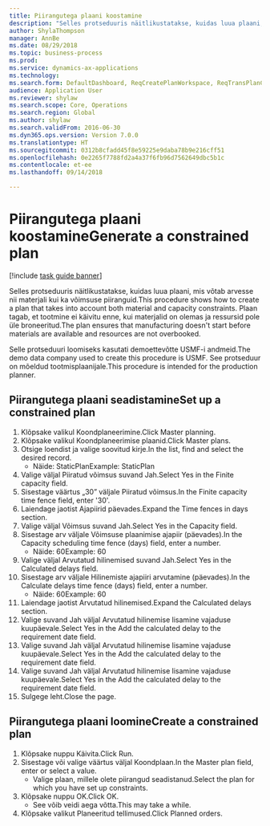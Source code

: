 ```yaml
--- 
title: Piirangutega plaani koostamine
description: "Selles protseduuris näitlikustatakse, kuidas luua plaani, mis võtab arvesse nii materjali kui ka võimsuse piiranguid."
author: ShylaThompson
manager: AnnBe
ms.date: 08/29/2018
ms.topic: business-process
ms.prod: 
ms.service: dynamics-ax-applications
ms.technology: 
ms.search.form: DefaultDashboard, ReqCreatePlanWorkspace, ReqTransPlanCard, ReqPlanSched
audience: Application User
ms.reviewer: shylaw
ms.search.scope: Core, Operations
ms.search.region: Global
ms.author: shylaw
ms.search.validFrom: 2016-06-30
ms.dyn365.ops.version: Version 7.0.0
ms.translationtype: HT
ms.sourcegitcommit: 0312b8cfadd45f8e59225e9daba78b9e216cff51
ms.openlocfilehash: 0e2265f7788fd2a4a37f6fb96d7562649dbc5b1c
ms.contentlocale: et-ee
ms.lasthandoff: 09/14/2018

---
```

# <a name="generate-a-constrained-plan"></a><span data-ttu-id="c4ed3-103">Piirangutega plaani koostamine</span><span class="sxs-lookup"><span data-stu-id="c4ed3-103">Generate a constrained plan</span></span>

[!include [task guide banner](../../includes/task-guide-banner.md)]

<span data-ttu-id="c4ed3-104">Selles protseduuris näitlikustatakse, kuidas luua plaani, mis võtab arvesse nii materjali kui ka võimsuse piiranguid.</span><span class="sxs-lookup"><span data-stu-id="c4ed3-104">This procedure shows how to create a plan that takes into account both material and capacity constraints.</span></span> <span data-ttu-id="c4ed3-105">Plaan tagab, et tootmine ei käivitu enne, kui materjalid on olemas ja ressursid pole üle broneeritud.</span><span class="sxs-lookup"><span data-stu-id="c4ed3-105">The plan ensures that manufacturing doesn't start before materials are available and resources are not overbooked.</span></span> 

<span data-ttu-id="c4ed3-106">Selle protseduuri loomiseks kasutati demoettevõtte USMF-i andmeid.</span><span class="sxs-lookup"><span data-stu-id="c4ed3-106">The demo data company used to create this procedure is USMF.</span></span> <span data-ttu-id="c4ed3-107">See protseduur on mõeldud tootmisplaanijale.</span><span class="sxs-lookup"><span data-stu-id="c4ed3-107">This procedure is intended for the production planner.</span></span>


## <a name="set-up-a-constrained-plan"></a><span data-ttu-id="c4ed3-108">Piirangutega plaani seadistamine</span><span class="sxs-lookup"><span data-stu-id="c4ed3-108">Set up a constrained plan</span></span>
1. <span data-ttu-id="c4ed3-109">Klõpsake valikul Koondplaneerimine.</span><span class="sxs-lookup"><span data-stu-id="c4ed3-109">Click Master planning.</span></span>
2. <span data-ttu-id="c4ed3-110">Klõpsake valikul Koondplaneerimise plaanid.</span><span class="sxs-lookup"><span data-stu-id="c4ed3-110">Click Master plans.</span></span>
3. <span data-ttu-id="c4ed3-111">Otsige loendist ja valige soovitud kirje.</span><span class="sxs-lookup"><span data-stu-id="c4ed3-111">In the list, find and select the desired record.</span></span>
    * <span data-ttu-id="c4ed3-112">Näide: StaticPlan</span><span class="sxs-lookup"><span data-stu-id="c4ed3-112">Example: StaticPlan</span></span>  
4. <span data-ttu-id="c4ed3-113">Valige väljal Piiratud võimsus suvand Jah.</span><span class="sxs-lookup"><span data-stu-id="c4ed3-113">Select Yes in the Finite capacity field.</span></span>
5. <span data-ttu-id="c4ed3-114">Sisestage väärtus „30” väljale Piiratud võimsus.</span><span class="sxs-lookup"><span data-stu-id="c4ed3-114">In the Finite capacity time fence field, enter '30'.</span></span>
6. <span data-ttu-id="c4ed3-115">Laiendage jaotist Ajapiirid päevades.</span><span class="sxs-lookup"><span data-stu-id="c4ed3-115">Expand the Time fences in days section.</span></span>
7. <span data-ttu-id="c4ed3-116">Valige väljal Võimsus suvand Jah.</span><span class="sxs-lookup"><span data-stu-id="c4ed3-116">Select Yes in the Capacity field.</span></span>
8. <span data-ttu-id="c4ed3-117">Sisestage arv väljale Võimsuse plaanimise ajapiir (päevades).</span><span class="sxs-lookup"><span data-stu-id="c4ed3-117">In the Capacity scheduling time fence (days) field, enter a number.</span></span>
    * <span data-ttu-id="c4ed3-118">Näide: 60</span><span class="sxs-lookup"><span data-stu-id="c4ed3-118">Example: 60</span></span>  
9. <span data-ttu-id="c4ed3-119">Valige väljal Arvutatud hilinemised suvand Jah.</span><span class="sxs-lookup"><span data-stu-id="c4ed3-119">Select Yes in the Calculated delays field.</span></span>
10. <span data-ttu-id="c4ed3-120">Sisestage arv väljale Hilinemiste ajapiiri arvutamine (päevades).</span><span class="sxs-lookup"><span data-stu-id="c4ed3-120">In the Calculate delays time fence (days) field, enter a number.</span></span>
    * <span data-ttu-id="c4ed3-121">Näide: 60</span><span class="sxs-lookup"><span data-stu-id="c4ed3-121">Example: 60</span></span>  
11. <span data-ttu-id="c4ed3-122">Laiendage jaotist Arvutatud hilinemised.</span><span class="sxs-lookup"><span data-stu-id="c4ed3-122">Expand the Calculated delays section.</span></span>
12. <span data-ttu-id="c4ed3-123">Valige suvand Jah väljal Arvutatud hilinemise lisamine vajaduse kuupäevale.</span><span class="sxs-lookup"><span data-stu-id="c4ed3-123">Select Yes in the Add the calculated delay to the requirement date field.</span></span>
13. <span data-ttu-id="c4ed3-124">Valige suvand Jah väljal Arvutatud hilinemise lisamine vajaduse kuupäevale.</span><span class="sxs-lookup"><span data-stu-id="c4ed3-124">Select Yes in the Add the calculated delay to the requirement date field.</span></span>
14. <span data-ttu-id="c4ed3-125">Valige suvand Jah väljal Arvutatud hilinemise lisamine vajaduse kuupäevale.</span><span class="sxs-lookup"><span data-stu-id="c4ed3-125">Select Yes in the Add the calculated delay to the requirement date field.</span></span>
15. <span data-ttu-id="c4ed3-126">Sulgege leht.</span><span class="sxs-lookup"><span data-stu-id="c4ed3-126">Close the page.</span></span>

## <a name="create-a-constrained-plan"></a><span data-ttu-id="c4ed3-127">Piirangutega plaani loomine</span><span class="sxs-lookup"><span data-stu-id="c4ed3-127">Create a constrained plan</span></span>
1. <span data-ttu-id="c4ed3-128">Klõpsake nuppu Käivita.</span><span class="sxs-lookup"><span data-stu-id="c4ed3-128">Click Run.</span></span>
2. <span data-ttu-id="c4ed3-129">Sisestage või valige väärtus väljal Koondplaan.</span><span class="sxs-lookup"><span data-stu-id="c4ed3-129">In the Master plan field, enter or select a value.</span></span>
    * <span data-ttu-id="c4ed3-130">Valige plaan, millele olete piirangud seadistanud.</span><span class="sxs-lookup"><span data-stu-id="c4ed3-130">Select the plan for which you have set up constraints.</span></span>  
3. <span data-ttu-id="c4ed3-131">Klõpsake nuppu OK.</span><span class="sxs-lookup"><span data-stu-id="c4ed3-131">Click OK.</span></span>
    * <span data-ttu-id="c4ed3-132">See võib veidi aega võtta.</span><span class="sxs-lookup"><span data-stu-id="c4ed3-132">This may take a while.</span></span>  
4. <span data-ttu-id="c4ed3-133">Klõpsake valikut Planeeritud tellimused.</span><span class="sxs-lookup"><span data-stu-id="c4ed3-133">Click Planned orders.</span></span>


